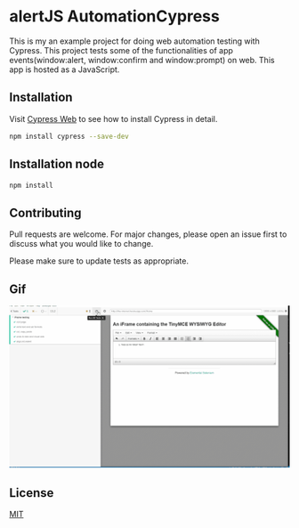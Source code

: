 # alertJS AutomationCypress

This is my an example project for doing web automation testing with Cypress. This project tests some of the functionalities of app events(window:alert, window:confirm and window:prompt) on web. This app is hosted as a JavaScript.

## Installation

Visit  [Cypress Web](https://docs.cypress.io/guides/getting-started/installing-cypress.html#System-requirements)  to see how to install Cypress in detail.

```bash
npm install cypress --save-dev
```

## Installation node

```
npm install
```

## Contributing
Pull requests are welcome. For major changes, please open an issue first to discuss what you would like to change.

Please make sure to update tests as appropriate.

## Gif
![Alt Text](https://raw.githubusercontent.com/FahirL/MediaUrl/master/iFrame%20gif.gif)




## License
[MIT](https://choosealicense.com/licenses/mit/)
